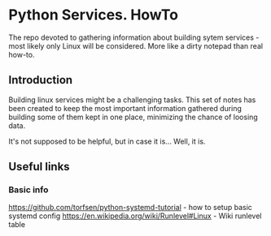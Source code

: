 # Python Services. HowTo
The repo devoted to gathering information about building sytem services - most likely only Linux will be considered.
More like a dirty notepad than real how-to.

## Introduction

Building linux services might be a challenging tasks. This set of notes has been created to keep the most important information gathered during building some of them kept in one place, minimizing the chance of loosing data.

It's not supposed to be helpful, but in case it is... Well, it is.

## Useful links

### Basic info
https://github.com/torfsen/python-systemd-tutorial - how to setup basic systemd config
https://en.wikipedia.org/wiki/Runlevel#Linux - Wiki runlevel table
